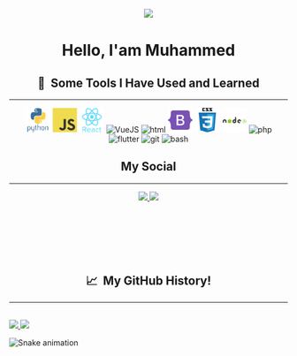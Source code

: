 <p align="center">
  <img src="https://media.giphy.com/media/ASd0Ukj0y3qMM/giphy.gif"/>
</p>

<h1 align="center">
  Hello, I'am Muhammed
</h1>

<h2 align="center"> 🚀 &nbsp;Some Tools I Have Used and Learned</h2>

---

<p align="center">
<img src="https://raw.githubusercontent.com/devicons/devicon/master/icons/python/python-original-wordmark.svg" alt="python" width="45" height="45" />
<img src="https://raw.githubusercontent.com/devicons/devicon/master/icons/javascript/javascript-original.svg" alt="javascript" width="45" height="45" />
<img src="https://raw.githubusercontent.com/devicons/devicon/master/icons/react/react-original-wordmark.svg" alt="react" width="45" height="45" />
<img src="https://cdn.jsdelivr.net/gh/devicons/devicon/icons/vuejs/vuejs-original-wordmark.svg" alt="VueJS" width="45" height="45"/>
<img src="https://cdn.jsdelivr.net/gh/devicons/devicon/icons/html5/html5-original.svg" alt="html" width="45" height="45"/>
<img src="https://raw.githubusercontent.com/devicons/devicon/master/icons/bootstrap/bootstrap-plain.svg" alt="bootstrap" width="45" height="45" />
<img src="https://raw.githubusercontent.com/devicons/devicon/master/icons/css3/css3-original-wordmark.svg" alt="css3" width="45" height="45" />
<img src="https://raw.githubusercontent.com/devicons/devicon/master/icons/nodejs/nodejs-original-wordmark.svg" alt="nodejs" width="45" height="45" />
<img src="https://cdn.jsdelivr.net/gh/devicons/devicon/icons/php/php-original.svg" alt="php" width="45" height="45"/>
<img src="https://cdn.jsdelivr.net/gh/devicons/devicon/icons/flutter/flutter-original.svg" alt="flutter" width="45" height="45"/>       
<img src="https://cdn.jsdelivr.net/gh/devicons/devicon/icons/git/git-original.svg" alt="git" width="45" height="45"/>
<img src="https://cdn.jsdelivr.net/gh/devicons/devicon/icons/bash/bash-original.svg" alt="bash" width="45" height="45"/>
</p>




<H2 align= "Center">My Social</H2>

---


<p align="center">
<a href="https://www.linkedin.com/in/muhammed-mustafa-katar-62a666245/">
  <img height="50" src="https://user-images.githubusercontent.com/46517096/166973395-19676cd8-f8ec-4abf-83ff-da8243505b82.png"/>
</a>
<a href="https://twitter.com/katharov">
  <img height="50" src="https://user-images.githubusercontent.com/46517096/166974271-91dfa250-d70b-4cb9-8707-f1bda1b708c3.png"/>
</a>
</p>
<br>






<br>
<br>
<br>
<br>

<h2 align="center" > 📈 &nbsp;My GitHub History!</h2>

---
<br>

<a  href="https://github.com/mkathar">
  <img  height="155em" src="https://github-readme-stats.vercel.app/api?username=mkathar&theme=noctis_minimus&show_icons=true" />
  <img height="155em" src="https://github-readme-stats.vercel.app/api/top-langs/?username=mkathar&theme=noctis_minimus&layout=compact" />
</a>

![Snake animation](https://github.com/mkathar/mkathar/blob/output/github-contribution-grid-snake.svg)

